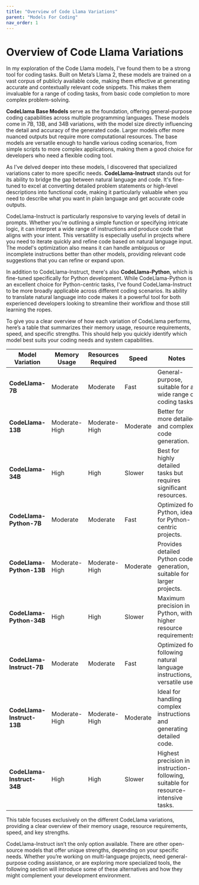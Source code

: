 ```yaml
---
title: "Overview of Code Llama Variations"
parent: "Models For Coding"
nav_order: 1
---
```


# Overview of Code Llama Variations

In my exploration of the Code Llama models, I’ve found them to be a strong tool for coding tasks. Built on Meta’s Llama 2, these models are trained on a vast corpus of publicly available code, making them effective at generating accurate and contextually relevant code snippets. This makes them invaluable for a range of coding tasks, from basic code completion to more complex problem-solving.

**CodeLlama Base Models** serve as the foundation, offering general-purpose coding capabilities across multiple programming languages. These models come in 7B, 13B, and 34B variations, with the model size directly influencing the detail and accuracy of the generated code. Larger models offer more nuanced outputs but require more computational resources. The base models are versatile enough to handle various coding scenarios, from simple scripts to more complex applications, making them a good choice for developers who need a flexible coding tool.

As I've delved deeper into these models, I discovered that specialized variations cater to more specific needs. **CodeLlama-Instruct** stands out for its ability to bridge the gap between natural language and code. It's fine-tuned to excel at converting detailed problem statements or high-level descriptions into functional code, making it particularly valuable when you need to describe what you want in plain language and get accurate code outputs.

CodeLlama-Instruct is particularly responsive to varying levels of detail in prompts. Whether you're outlining a simple function or specifying intricate logic, it can interpret a wide range of instructions and produce code that aligns with your intent. This versatility is especially useful in projects where you need to iterate quickly and refine code based on natural language input. The model's optimization also means it can handle ambiguous or incomplete instructions better than other models, providing relevant code suggestions that you can refine or expand upon.

In addition to CodeLlama-Instruct, there's also **CodeLlama-Python**, which is fine-tuned specifically for Python development. While CodeLlama-Python is an excellent choice for Python-centric tasks, I've found CodeLlama-Instruct to be more broadly applicable across different coding scenarios. Its ability to translate natural language into code makes it a powerful tool for both experienced developers looking to streamline their workflow and those still learning the ropes.

To give you a clear overview of how each variation of CodeLlama performs, here’s a table that summarizes their memory usage, resource requirements, speed, and specific strengths. This should help you quickly identify which model best suits your coding needs and system capabilities.

| **Model Variation**        | **Memory Usage** | **Resources Required** | **Speed** | **Notes**                                                                          |
| -------------------------- | ---------------- | ---------------------- | --------- | ---------------------------------------------------------------------------------- |
| **CodeLlama-7B**           | Moderate         | Moderate               | Fast      | General-purpose, suitable for a wide range of coding tasks.                        |
| **CodeLlama-13B**          | Moderate-High    | Moderate-High          | Moderate  | Better for more detailed and complex code generation.                              |
| **CodeLlama-34B**          | High             | High                   | Slower    | Best for highly detailed tasks but requires significant resources.                 |
| **CodeLlama-Python-7B**    | Moderate         | Moderate               | Fast      | Optimized for Python, ideal for Python-centric projects.                           |
| **CodeLlama-Python-13B**   | Moderate-High    | Moderate-High          | Moderate  | Provides detailed Python code generation, suitable for larger projects.            |
| **CodeLlama-Python-34B**   | High             | High                   | Slower    | Maximum precision in Python, with higher resource requirements.                    |
| **CodeLlama-Instruct-7B**  | Moderate         | Moderate               | Fast      | Optimized for following natural language instructions, versatile use.              |
| **CodeLlama-Instruct-13B** | Moderate-High    | Moderate-High          | Moderate  | Ideal for handling complex instructions and generating detailed code.              |
| **CodeLlama-Instruct-34B** | High             | High                   | Slower    | Highest precision in instruction-following, suitable for resource-intensive tasks. |

This table focuses exclusively on the different CodeLlama variations, providing a clear overview of their memory usage, resource requirements, speed, and key strengths.

CodeLlama-Instruct isn’t the only option available. There are other open-source models that offer unique strengths, depending on your specific needs. Whether you’re working on multi-language projects, need general-purpose coding assistance, or are exploring more specialized tools, the following section will introduce some of these alternatives and how they might complement your development environment.
